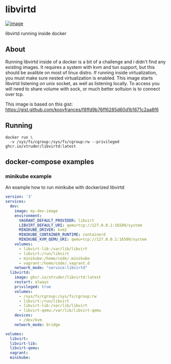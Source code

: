 # libvirtd

[![image](https://img.shields.io/docker/v/xtruder/libvirtd.svg)](https://hub.docker.com/r/xtruder/libvirtd)

libvirtd running inside docker

## About

Running libvirtd inside of a docker is a bit of a challenge and i didn't find any
existing images. It requires a system with kvm and tun support, but this should be
avalible on most of linux distro. If running inside virtualization, you must make
sure nested virtualization is enabled.
This image starts libvirtd listening on unix socket, as well as listening locally.
To access you will need to share volume with sock, or much better soltuion is to
connect over tcp.

This image is based on this gist: https://gist.github.com/kosyfrances/f8ffd9b76ff6285d60d1b1671c2aa8f6

## Running

```
docker run \
  -v /sys/fs/cgroup:/sys/fs/cgroup:rw --privileged ghcr.io/xtruder/libvirtd:latest
```

## docker-compose examples

### minikube example

An example how to run minikube with dockerized libvirtd

```yaml
version: '3'
services:
  dev:
    image: my-dev-image
    environment:
      VAGRANT_DEFAULT_PROVIDER: libvirt
      LIBVIRT_DEFAULT_URI: qemu+tcp://127.0.0.1:16509/system
      MINIKUBE_DRIVER: kvm2
      MINIKUBE_CONTAINER_RUNTIME: containerd
      MINIKUBE_KVM_QEMU_URI: qemu+tcp://127.0.0.1:16509/system
    volumes:
      - libvirt-lib:/var/lib/libvirt
      - libvirt:/run/libvirt
      - minikube:/home/code/.minikube
      - vagrant:/home/code/.vagrant.d
    network_mode: "service:libvirtd"
  libvirtd:
    image: ghcr.io/xtruder/libvirtd:latest
    restart: always
    privileged: true
    volumes:
      - /sys/fs/cgroup:/sys/fs/cgroup:rw
      - libvirt:/run/libvirt
      - libvirt-lib:/var/lib/libvirt
      - libvirt-qemu:/var/lib/libvirt-qemu
    devices:
      - /dev/kvm
    network_mode: bridge

volumes:
  libvirt:
  libvirt-lib:
  libvirt-qemu:
  vagrant:
  minikube:
```
